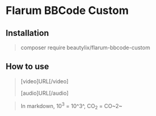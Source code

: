 # Flarum BBCode Custom

## Installation

> composer require beautylix/flarum-bbcode-custom

## How to use

> [video]URL[/video]
>
> [audio]URL[/audio]


> In markdown, 10<sup>3</sup> = 10^3^, CO<sub>2</sub> = CO~2~
